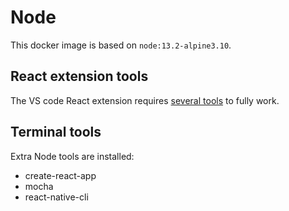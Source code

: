 # Node

This docker image is based on `node:13.2-alpine3.10`.

## React extension tools

The VS code React extension requires [several tools](TODO) to fully work.

## Terminal tools

Extra Node tools are installed:

- create-react-app
- mocha
- react-native-cli
